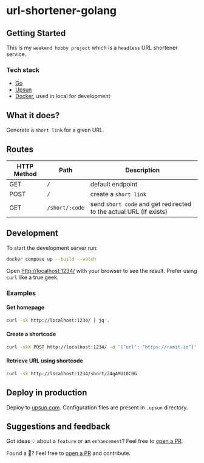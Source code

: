 # url-shortener-golang

## Getting Started

This is my `weekend hobby project` which is a `headless` URL shortener service.

### Tech stack

- [Go](https://go.dev/)
- [Upsun](https://upsun.com/)
- [Docker](https://www.docker.com/), used in local for development

## What it does?

Generate a `short link` for a given URL.

## Routes

| HTTP Method | Path           | Description                                                        |
| ----------- | -------------- | ------------------------------------------------------------------ |
| GET         | `/`            | default endpoint                                                   |
| POST        | `/`            | create a `short link`                                              |
| GET         | `/short/:code` | send `short code` and get redirected to the actual URL (if exists) |

## Development

To start the development server run:

```bash
docker compose up --build --watch
```

Open <http://localhost:1234/> with your browser to see the result. Prefer using `curl` like a true geek.

### Examples

#### Get homepage

```bash
curl -sk http://localhost:1234/ | jq .
```

#### Create a shortcode

```bash
curl -skX POST http://localhost:1234/ -d '{"url": "https://ramit.io"}' | jq .
```

#### Retrieve URL using shortcode

```bash
curl -sk http://localhost:1234/short/24qAMU10CBG
```

## Deploy in production

Deploy to [upsun.com](https://upsun.com/). Configuration files are present in `.upsun` directory.

## Suggestions and feedback

Got ideas 💡 about a `feature` or an `enhancement`? Feel free to [open a PR](https://github.com/ramit-mitra/url-shortener-golang/pulls).

Found a 🐞? Feel free to [open a PR](https://github.com/ramit-mitra/url-shortener-golang/pulls) and contribute.
